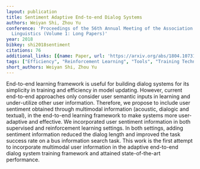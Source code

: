 ```yaml
---
layout: publication
title: Sentiment Adaptive End-to-end Dialog Systems
authors: Weiyan Shi, Zhou Yu
conference: 'Proceedings of the 56th Annual Meeting of the Association for Computational
  Linguistics (Volume 1: Long Papers)'
year: 2018
bibkey: shi2018sentiment
citations: 76
additional_links: [{name: Paper, url: 'https://arxiv.org/abs/1804.10731'}]
tags: ["Efficiency", "Reinforcement Learning", "Tools", "Training Techniques"]
short_authors: Weiyan Shi, Zhou Yu
---
```

End-to-end learning framework is useful for building dialog systems for its
simplicity in training and efficiency in model updating. However, current
end-to-end approaches only consider user semantic inputs in learning and
under-utilize other user information. Therefore, we propose to include user
sentiment obtained through multimodal information (acoustic, dialogic and
textual), in the end-to-end learning framework to make systems more
user-adaptive and effective. We incorporated user sentiment information in both
supervised and reinforcement learning settings. In both settings, adding
sentiment information reduced the dialog length and improved the task success
rate on a bus information search task. This work is the first attempt to
incorporate multimodal user information in the adaptive end-to-end dialog
system training framework and attained state-of-the-art performance.